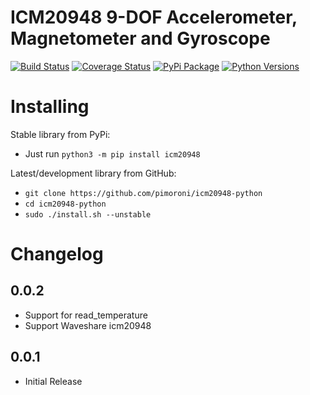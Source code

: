 # ICM20948 9-DOF Accelerometer, Magnetometer and Gyroscope

[![Build Status](https://shields.io/github/workflow/status/pimoroni/icm20948-python/Python%20Tests.svg)](https://github.com/pimoroni/icm20948-python/actions/workflows/test.yml)
[![Coverage Status](https://coveralls.io/repos/github/pimoroni/icm20948-python/badge.svg?branch=master)](https://coveralls.io/github/pimoroni/icm20948-python?branch=master)
[![PyPi Package](https://img.shields.io/pypi/v/icm20948.svg)](https://pypi.python.org/pypi/icm20948)
[![Python Versions](https://img.shields.io/pypi/pyversions/icm20948.svg)](https://pypi.python.org/pypi/icm20948)


# Installing

Stable library from PyPi:

* Just run `python3 -m pip install icm20948`

Latest/development library from GitHub:

* `git clone https://github.com/pimoroni/icm20948-python`
* `cd icm20948-python`
* `sudo ./install.sh --unstable`


# Changelog
0.0.2
-----

* Support for read_temperature
* Support Waveshare icm20948

0.0.1
-----

* Initial Release
